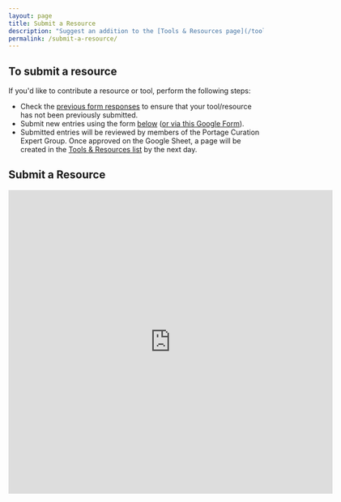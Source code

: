 ```yaml
---
layout: page
title: Submit a Resource
description: "Suggest an addition to the [Tools & Resources page](/tools-and-resources)."
permalink: /submit-a-resource/
---
```


## To submit a resource
If you'd like to contribute a resource or tool, perform the following steps: 
- Check the [previous form responses](http://bit.ly/DCSG-submissions) to ensure that your tool/resource has not been previously submitted.
- Submit new entries using the form [below](/submit-a-resource#submit-a-resource) ([or via this Google Form](http://bit.ly/data-curation-resources)). 
- Submitted entries will be reviewed by members of the Portage Curation Expert Group. Once approved on the Google Sheet, a page will be created in the [Tools & Resources list](/tools-and-resources) by the next day. 

## Submit a Resource
<iframe src="https://docs.google.com/forms/d/e/1FAIpQLSfhUnD5Glf57XBGpXWpX4XEGmKqSB7_nYZV2Xu0O81jnYJsQg/viewform?embedded=true" width="640" height="600" frameborder="0" marginheight="0" marginwidth="0">Loading…</iframe>
